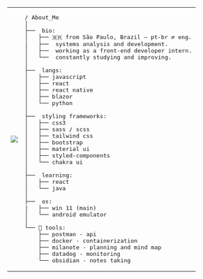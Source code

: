 <table>
  <tr>
    <td>
      <img src="https://pbs.twimg.com/media/GtV_x0yWgAEpYVf?format=jpg&name=900x900" style="max-height: 520px;" />
    </td>
    <td>
<pre>
/ About_Me
│
├──  bio:
│   ├── 🇧🇷 from São Paulo, Brazil — pt-br ⇄ eng.
│   ├──  systems analysis and development.
│   ├──  working as a front-end developer intern.
│   └──  constantly studying and improving.
│
├──  langs:
│   ├── javascript
│   ├── react
│   ├── react native
│   ├── blazor
│   └── python
│
├──  styling frameworks:
│   ├── css3
│   ├── sass / scss
│   ├── tailwind css
│   ├── bootstrap
│   ├── material ui
│   ├── styled-components
│   └── chakra ui
│
├──  learning:
│   ├── react
│   └── java
│
├──  os:
|   ├── win 11 (main)
│   └── android emulator
│
└── 🧰 tools:
    ├── postman - api
    ├── docker - containerization
    ├── milanote - planning and mind map
    ├── datadog - monitoring
    └── obsidian - notes taking
</pre>
    </td>
  </tr>
</table>
